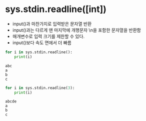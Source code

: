 # sys.stdin.readline([int])
- input()과 마찬가지로 입력받은 문자열 반환
- input()과는 다르게 맨 마지막에 개행문자 \n을 포함한 문자열을 반환함
- 매개변수로 입력 크기를 제한할 수 있다.
- input()보다 속도 면에서 더 빠름

```python
for i in sys.stdin.readline():
    print(i)
```
```
abc
a
b
c  

```

```python
for i in sys.stdin.readline(3):
    print(i)
```
```
abcde
a
b
c
```
